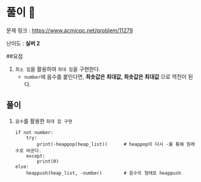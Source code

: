 # 풀이 :notebook:

   문제 링크 : https://www.acmicpc.net/problem/11279
   
   난이도 : __실버 2__
   
##요점
1. `최소 힙`을 활용하여 `최대 힙`을 구현한다.
    - `number`에 음수를 붙인다면, __최솟값은 최대값, 최솟값은 최대값__ 으로 역전이 된다.

## 풀이
1. `음수`를 활용한 `최대 힙 구현`
    ```
    if not number:
        try:
            print(-heappop(heap_list))      # heappop이 다시 -를 통해 원래 수로 바꾼다.
        except:
            print(0)
    else:
        heappush(heap_list, -number)        # 음수의 형태로 heappush
     ```